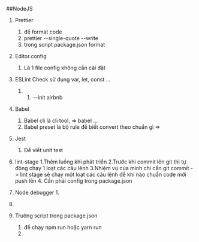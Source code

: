 ##NodeJS

1. Prettier
    1. để format code
    2. prettier --single-quote --write
    3. trong script package.json format
2. Editor.config
    1. Là 1 file config không cần cài đặt

3. ESLint Check sử dụng var, let, const ... 
    1. 1. --init airbnb
    
4. Babel
   1. Babel cli là cli tool, => babel ...
   2. Babel preset là bộ rule để biết convert theo chuẩn gì => 
   
5. Jest
    1. Để viết unit test
     
   
6. lint-stage
   1.Thêm luồng khi phát triển 
   2.Trước khi commit lên git thì tự động chạy 1 loạt các câu lênh
   3.Nhiệm vụ của mình chỉ cần git commit -> lint stage sẽ chạy một loạt các câu lệnh 
   để khi nào chuẩn code mới push lên
   4. Cần phải config trong package.json
   
7. Node debugger
    1. 
8. 

9. Trường script trong package.json
    1. để chạy npm run hoặc yarn run
    2.  
